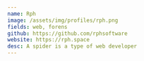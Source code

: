 ```yaml
---
name: Rph
image: /assets/img/profiles/rph.png
fields: web, forens
github: https://github.com/rphsoftware
website: https://rph.space
desc: A spider is a type of web developer
---
```

